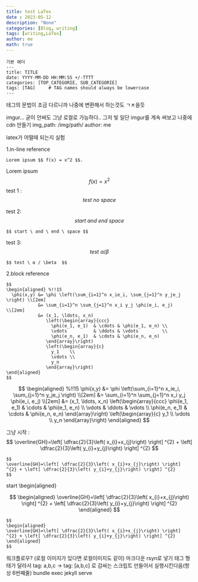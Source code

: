 ```yaml
---
title: test LaTex
date : 2023-05-12
description: "None"
categories: [Blog, writing]
tags: [writing,LaTex]
author: me
math: true
---
```

```
기본 헤더
---
title: TITLE
date: YYYY-MM-DD HH:MM:SS +/-TTTT
categories: [TOP_CATEGORIE, SUB_CATEGORIE]
tags: [TAG]     # TAG names should always be lowercase
---
```
테그의 문법이 조금 다르니까 나중에 변환해서 하는것도 ㄱㅊ을듯

imgur... 굳이 안써도 그냥 로컬로 가능하다.. 그저 빛
일단 imgur를 계속 써보고 나중에 cdn 만들기
img_path: /img/path/
author: me



latex가 어떨때 되는지 실험

1.in-line
reference
```
Lorem ipsum $$ f(x) = x^2 $$.
```
Lorem ipsum $$ f(x) = x^2 $$
test 1 :  $$test \ no \ space$$

test 2: $$ start \ and \ end \ space $$
```
$$ start \ and \ end \ space $$
```

test 3:
$$ test \ α / \beta  $$

```
$$ test \ α / \beta  $$
```

2.block 
reference
```
$$
\begin{aligned} %!!15
  \phi(x,y) &= \phi \left(\sum_{i=1}^n x_ie_i, \sum_{j=1}^n y_je_j \right) \\[2em]
            &= \sum_{i=1}^n \sum_{j=1}^n x_i y_j \phi(e_i, e_j)            \\[2em]
            &= (x_1, \ldots, x_n)
               \left(\begin{array}{ccc}
                 \phi(e_1, e_1)  & \cdots & \phi(e_1, e_n) \\
                 \vdots          & \ddots & \vdots         \\
                 \phi(e_n, e_1)  & \cdots & \phi(e_n, e_n)
               \end{array}\right)
               \left(\begin{array}{c}
                 y_1    \\
                 \vdots \\
                 y_n
               \end{array}\right)
\end{aligned}
$$
```
$$
\begin{aligned} %!!15
  \phi(x,y) &= \phi \left(\sum_{i=1}^n x_ie_i, \sum_{j=1}^n y_je_j \right) \\[2em]
            &= \sum_{i=1}^n \sum_{j=1}^n x_i y_j \phi(e_i, e_j)            \\[2em]
            &= (x_1, \ldots, x_n)
               \left(\begin{array}{ccc}
                 \phi(e_1, e_1)  & \cdots & \phi(e_1, e_n) \\
                 \vdots          & \ddots & \vdots         \\
                 \phi(e_n, e_1)  & \cdots & \phi(e_n, e_n)
               \end{array}\right)
               \left(\begin{array}{c}
                 y_1    \\
                 \vdots \\
                 y_n
               \end{array}\right)
\end{aligned}
$$

그냥 시작 :
$$
\overline{GH}=\left[ \dfrac{2}{3}\left( x_{i}+x_{j}\right) \right] ^{2} + \left[ \dfrac{2}{3}\left( y_{i}+y_{j}\right) \right] ^{2}
$$
```
$$
\overline{GH}=\left[ \dfrac{2}{3}\left( x_{i}+x_{j}\right) \right] ^{2} + \left[ \dfrac{2}{3}\left( y_{i}+y_{j}\right) \right] ^{2}
$$
```
start \\begin{aligned}

$$
\begin{aligned}
\overline{GH}=\left[ \dfrac{2}{3}\left( x_{i}+x_{j}\right) \right] ^{2} + \left[ \dfrac{2}{3}\left( y_{i}+y_{j}\right) \right] ^{2}
\end{aligned}
$$

```
$$
\begin{aligned}
\overline{GH}=\left[ \dfrac{2}{3}\left( x_{i}+x_{j}\right) \right] ^{2} + \left[ \dfrac{2}{3}\left( y_{i}+y_{j}\right) \right] ^{2}
\end{aligned}
$$
```

워크플로우?
(로컬 이미지가 있다면 로컬이미지도 같이)
마크다운 rsyn로 넣기
태그 형태가 달라서 tag: a,b,c → tag: \[a,b,c] 로 감싸는 스크립트 만들어서 실행시킨다음(항상 6번째줄)
bundle exec jekyll serve
